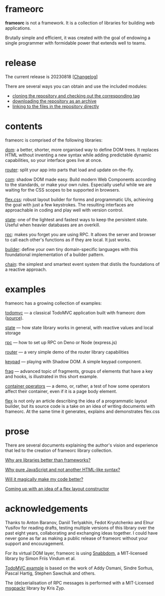 # frameorc

**frameorc** is not a framework. It is a collection of libraries for building
web applications.

Brutally simple and efficient, it was created with the goal of endowing
a single programmer with formidable power that extends well to teams.


# release

The current release is 20230818 [[Changelog](doc/changelog.md)]

There are several ways you can obtain and use the included modules:
- [cloning the repository and checking out the corresponding tag](doc/n01-cloning.md)
- [downloading the repository as an archive](doc/n02-archive.md)
- [linking to the files in the repository directly](doc/n03-hotlinking.md)


# contents

frameorc is comprised of the following libraries:

[dom](doc/dom.md): a better, shorter, more organised way to define DOM trees.
It replaces HTML without inventing a new syntax while adding predictable dynamic
capabilities, so your interface goes live at once.

[router](doc/router.md): split your app into parts that load and update
on-the-fly.

[com](doc/com.md): shadow DOM made easy. Build modern Web Components according
to the standards, or make your own rules. Especially useful while we are waiting
for the CSS scopes to be supported in browsers.

[flex.css](doc/flex.html): robust layout builder for forms and programmatic UIs,
achieving the goal with just a few keystrokes. The resulting interfaces are
approachable in coding and play well with version control.

[state](doc/state.md): one of the lightest and fastest ways to keep the
persistent state. Useful when heavier databases are an overkill.

[rpc](doc/rpc.md): makes you forget you are using RPC. It allows the server and
browser to call each other's functions as if they are local. It just works.

[builder](doc/builder.md): define your own tiny domain-specific languages with
this foundational implementation of a builder pattern.

[chain](doc/chain.md): the simplest and smartest event system that distils the
foundations of a reactive approach.


# examples

frameorc has a growing collection of examples:

[todomvc](examples/todomvc/index.html) — a classical TodoMVC application built
with frameorc dom ([source](examples/todomvc/index.js)).

[state](examples/state.html) — how state library works in general, with reactive
values and local storage

[rpc](https://github.com/frameorc/frameorc/tree/github/examples/rpc) — how to set up RPC on Deno or Node (express.js)

[router](examples/router/index.html) — a very simple demo of the router library
capabilities

[keypad](examples/keypad.html) — playing with Shadow DOM. A simple keypad
component.

[frag](examples/frag.html) — advanced topic of fragments, groups of elements
that have a key and hooks, is illustrated in this short example.

[container operators](examples/container-operators.html) — a demo, or, rather, a
test of how some operators affect their container, even if it is a page body
element.

[flex](doc/flex.html) is not only an article describing the idea of a
programmatic layout builder, but its source code is a take on an idea of writing
documents with frameorc. At the same time it generates, explains and
demonstrates flex.css

# prose

There are several documents explaining the author's vision and experience that
led to the creation of frameorc library collection.

[Why are libraries better than frameworks?](doc/001-libs-are-better.md)

[Why pure JavaScript and not another HTML-like syntax?](doc/002-why-js.md)

[Will it magically make my code better?](doc/003-will-it-magically.md)

[Coming up with an idea of a flex layout constructor](doc/004-flex.html)


# acknowledgements

Thanks to Anton Baranov, Daniil Terlyakhin, Fedot Kryutchenko and
Elnur Yusifov for reading drafts, testing multiple versions of this
library over the past eight years, collaborating and exchanging ideas
together. I could have never gone as far as making a public release of
frameorc without your support and encouragement.

For its virtual DOM layer, frameorc is using [Snabbdom](https://github.com/snabbdom/snabbdom),
a MIT-licensed library by Simon Friis Vindum et al.

[TodoMVC example](/examples/todomvc/index.js) is based on the work of Addy Osmani,
Sindre Sorhus, Pascal Hartig, Stephen Sawchuk and others.

The (de)serialisation of RPC messages is performed with a MIT-Licensed
[msgpackr](https://github.com/kriszyp/msgpackr) library by Kris Zyp.


